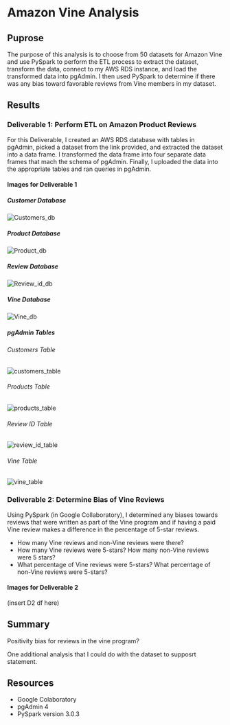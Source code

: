 # Amazon Vine Analysis
## Puprose 
The purpose of this analysis is to choose from 50 datasets for Amazon Vine and use PySpark to perform the ETL process to extract the dataset, transform the data, connect to my AWS RDS instance, and load the transformed data into pgAdmin. I then used PySpark to determine if there was any bias toward favorable reviews from Vine members in my dataset.

## Results
### Deliverable 1: Perform ETL on Amazon Product Reviews
For this Deliverable, I created an AWS RDS database with tables in pgAdmin, picked a dataset from the link provided, and extracted the dataset into a data frame. I transformed the data frame into four separate data frames that mach the schema of pgAdmin. Finally, I uploaded the data into the appropriate tables and ran queries in pgAdmin.

#### Images for Deliverable 1
##### Customer Database
![Customers_db](./Amazon_Vine_Analysis/Customers_db.png)

##### Product Database
![Product_db](./Amazon_Vine_Analysis/Product_db.png)

##### Review Database
![Review_id_db](./Amazon_Vine_Analysis/Review_id_db.png)

##### Vine Database
![Vine_db](./Amazon_Vine_Analysis/Vine_db.png)


##### pgAdmin Tables
###### Customers Table
![customers_table](./Amazon_Vine_Analysis/customers_table.png)

###### Products Table
![products_table](./Amazon_Vine_Analysis/products_table.png)

###### Review ID Table
![review_id_table](./Amazon_Vine_Analysis/review_id_table.png)

###### Vine Table 
![vine_table](./Amazon_Vine_Analysis/vine_table.png)

### Deliverable 2: Determine Bias of Vine Reviews
Using PySpark (in Google Collaboratory), I determined any biases towards reviews that were written as part of the Vine program and if having a paid Vine review makes a difference in the percentage of 5-star reviews.
  - How many Vine reviews and non-Vine reviews were there?
  - How many Vine reviews were 5-stars? How many non-Vine reviews were 5 stars?
  - What percentage of Vine reviews were 5-stars? What percentage of non-Vine reviews were 5-stars?

#### Images for Deliverable 2
(insert D2 df here)


## Summary
Positivity bias for reviews in the vine program?

One additional analysis that I could do with the dataset to supposrt statement.

## Resources
- Google Colaboratory
- pgAdmin 4
- PySpark version 3.0.3
